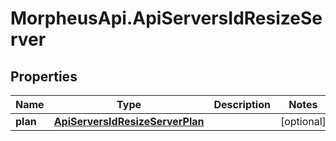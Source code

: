 # MorpheusApi.ApiServersIdResizeServer

## Properties

Name | Type | Description | Notes
------------ | ------------- | ------------- | -------------
**plan** | [**ApiServersIdResizeServerPlan**](ApiServersIdResizeServerPlan.md) |  | [optional] 


